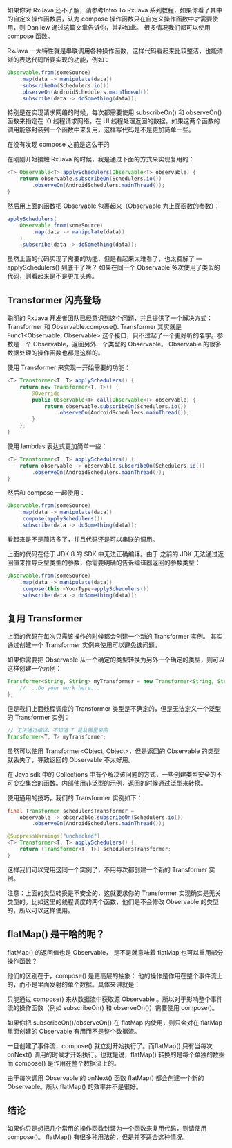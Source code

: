 如果你对 RxJava 还不了解，请参考Intro To RxJava 系列教程，如果你看了其中的自定义操作函数后，认为 compose 操作函数只在自定义操作函数中才需要使用，则 Dan lew 通过这篇文章告诉你，并非如此。 很多情况我们都可以使用 compose 函数。

RxJava 一大特性就是串联调用各种操作函数，这样代码看起来比较整洁，也能清晰的表达代码所要实现的功能，例如：

```java
Observable.from(someSource)  
    .map(data -> manipulate(data))
    .subscribeOn(Schedulers.io())
    .observeOn(AndroidSchedulers.mainThread())
    .subscribe(data -> doSomething(data));
```

特别是在实现请求网络的时候，每次都需要使用 subscribeOn() 和 observeOn() 函数来指定在 IO 线程请求网络，在 UI 线程处理返回的数据。如果这两个函数的调用能够封装到一个函数中来复用，这样写代码是不是更加简单一些。

在没有发现 compose 之前是这么干的

在刚刚开始接触 RxJava 的时候，我是通过下面的方式来实现复用的：

```java
<T> Observable<T> applySchedulers(Observable<T> observable) {  
    return observable.subscribeOn(Schedulers.io())
        .observeOn(AndroidSchedulers.mainThread());
}
```

然后用上面的函数把 Observable 包裹起来（Observable 为上面函数的参数）：

```java
applySchedulers(  
    Observable.from(someSource)
        .map(data -> manipulate(data))
    )
    .subscribe(data -> doSomething(data));
```

虽然上面的代码实现了需要的功能，但是看起来太难看了，也太费解了 — applySchedulers() 到底干了啥？ 如果在同一个 Observable 多次使用了类似的代码，则看起来是不是更加头疼。

## Transformer 闪亮登场

聪明的 RxJava 开发者团队已经意识到这个问题，并且提供了一个解决方式： Transformer 和 Observable.compose().
Transformer 其实就是 Func1&lt;Observable, Observable> 这个接口，只不过起了一个更好听的名字。参数是一个 Observable，返回另外一个类型的 Observable。 Observable 的很多数据处理的操作函数也都是这样的。

使用 Transformer 来实现一开始需要的功能：

```java
<T> Transformer<T, T> applySchedulers() {  
    return new Transformer<T, T>() {
        @Override
        public Observable<T> call(Observable<T> observable) {
            return observable.subscribeOn(Schedulers.io())
                .observeOn(AndroidSchedulers.mainThread());
        }
    };
}
```

使用 lambdas 表达式更加简单一些：

```java
<T> Transformer<T, T> applySchedulers() {  
    return observable -> observable.subscribeOn(Schedulers.io())
        .observeOn(AndroidSchedulers.mainThread());
}
```

然后和 compose 一起使用：

```java
Observable.from(someSource)  
    .map(data -> manipulate(data))
    .compose(applySchedulers())
    .subscribe(data -> doSomething(data));
```

看起来是不是简洁多了，并且代码还是可以串联的调用。

上面的代码在低于 JDK 8 的 SDK 中无法正确编译。由于 之前的 JDK 无法通过返回值来推导泛型类型的参数，你需要明确的告诉编译器返回的参数类型：

```java
Observable.from(someSource)  
    .map(data -> manipulate(data))
    .compose(this.<YourType>applySchedulers())
    .subscribe(data -> doSomething(data));
```

## 复用 Transformer

上面的代码在每次只需该操作的时候都会创建一个新的 Transformer 实例。 其实通过创建一个 Transformer 实例来使用可以避免该问题。

如果你需要把 Observable 从一个确定的类型转换为另外一个确定的类型，则可以这样创建一个示例：

```java
Transformer<String, String> myTransformer = new Transformer<String, String>() {  
    // ...Do your work here...
};
```

但是我们上面线程调度的 Transformer 类型是不确定的，但是无法定义一个泛型的 Transformer 实例：

```java
// 无法通过编译，不知道 T 是从哪里来的
Transformer<T, T> myTransformer;  
```

虽然可以使用 Transformer&lt;Object, Object>，但是返回的 Observable 的类型就丢失了，导致返回的 Observable 不太好用。

在 Java sdk 中的 Collections 中有个解决该问题的方式，一些创建类型安全的不可变空集合的函数。内部使用非泛型的示例，返回的时候通过泛型来转换。

使用通用的技巧，我们的 Transformer 实例如下：

```java
final Transformer schedulersTransformer =  
    observable -> observable.subscribeOn(Schedulers.io())
        .observeOn(AndroidSchedulers.mainThread());

@SuppressWarnings("unchecked")
<T> Transformer<T, T> applySchedulers() {  
    return (Transformer<T, T>) schedulersTransformer;
}
```

这样我们可以宠用这同一个实例了，不用每次都创建一个新的 Transformer 实例。

注意：上面的类型转换是不安全的，这就要求你的 Transformer 实现确实是无关类型的。比如这里的线程调度的两个函数，他们是不会修改 Observable 的类型的，所以可以这样使用。

## flatMap() 是干啥的呢？

flatMap() 的返回值也是 Observable， 是不是就意味着 flatMap 也可以重用部分操作函数？

他们的区别在于，compose() 是更高层的抽象： 他的操作是作用在整个事件流上的，而不是里面发射的单个数据。具体来讲就是：

只能通过 compose() 来从数据流中获取源 Observable 。所以对于影响整个事件流的操作函数（例如 subscribeOn() 和 observeOn()）需要使用 compose()。

如果你把 subscribeOn()/observeOn() 在 flatMap 内使用，则只会对在 flatMap 里面创建的 Observable 有用而不是整个数据流。

一旦创建了事件流，compose() 就立刻开始执行了。而flatMap() 只有当每次 onNext() 调用的时候才开始执行。也就是说，flatMap() 转换的是每个单独的数据而 compose() 是作用在整个数据流上的。

由于每次调用 Observable 的 onNext() 函数 flatMap() 都会创建一个新的 Observable。所以 flatMap() 的效率并不是很好。

## 结论

如果你只是想把几个常用的操作函数封装为一个函数来复用代码，则请使用 compose()。 flatMap() 有很多种用法的，但是并不适合这种情况。